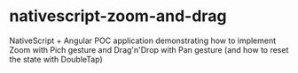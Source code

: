# nativescript-zoom-and-drag

NativeScript + Angular POC application demonstrating how to implement Zoom with Pich gesture 
and Drag'n'Drop with Pan gesture (and how to reset the state with DoubleTap)
